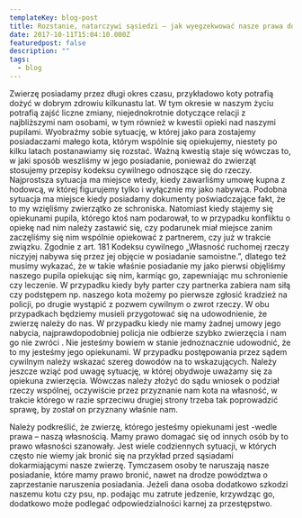 ```yaml
---
templateKey: blog-post
title: Rozstanie, natarczywi sąsiedzi – jak wyegzekwować nasze prawa do zwierząt
date: 2017-10-11T15:04:10.000Z
featuredpost: false
description: ""
tags:
  - blog
---
```


Zwierzę posiadamy przez długi okres czasu, przykładowo koty potrafią dożyć w dobrym zdrowiu kilkunastu lat. W tym okresie w naszym życiu potrafią zajść liczne zmiany, niejednokrotnie dotyczące relacji z najbliższymi nam osobami, w tym również w kwestii opieki nad naszymi pupilami. Wyobraźmy sobie sytuację, w której jako para zostajemy posiadaczami małego kota, którym wspólnie się opiekujemy, niestety po kilku latach postanawiamy się rozstać. Ważną kwestią staje się wówczas to, w jaki sposób weszliśmy w jego posiadanie, ponieważ do zwierząt stosujemy przepisy kodeksu cywilnego odnoszące się do rzeczy. Najprostsza sytuacja ma miejsce wtedy, kiedy zawarliśmy umowę kupna z hodowcą, w której figurujemy tylko i wyłącznie my jako nabywca. Podobna sytuacja ma miejsce kiedy posiadamy dokumenty poświadczające fakt, że to my wzięliśmy zwierzątko ze schroniska. Natomiast kiedy stajemy się opiekunami pupila, którego ktoś nam podarował, to w przypadku konfliktu o opiekę nad nim należy zastawić się, czy podarunek miał miejsce zanim zaczęliśmy się nim wspólnie opiekować z partnerem, czy już w trakcie związku. Zgodnie z art. 181 Kodeksu cywilnego „Własność ruchomej rzeczy niczyjej nabywa się przez jej objęcie w posiadanie samoistne.”, dlatego też musimy wykazać, że w takie właśnie posiadanie my jako pierwsi objęliśmy naszego pupila opiekując się nim, karmiąc go, zapewniając mu schronienie czy leczenie. W przypadku kiedy były parter czy partnerka zabiera nam siłą czy podstępem np. naszego kota możemy po pierwsze zgłosić kradzież na policji, po drugie wystąpić z pozwem cywilnym o zwrot rzeczy. W obu przypadkach będziemy musieli przygotować się na udowodnienie, że zwierzę należy do nas. W przypadku kiedy nie mamy żadnej umowy jego nabycia, najprawdopodobniej policja nie odbierze szybko zwierzęcia i nam go nie zwróci . Nie jesteśmy bowiem w stanie jednoznacznie udowodnić, że to my jesteśmy jego opiekunami. W przypadku postępowania przez sądem cywilnym należy wskazać szereg dowodów na to wskazujących. Należy jeszcze wziąć pod uwagę sytuację, w której obydwoje uważamy się za opiekuna zwierzęcia. Wówczas należy złożyć do sądu wniosek o podział rzeczy wspólnej, oczywiście przez przyznanie nam kota na własność, w trakcie którego w razie sprzeciwu drugiej strony trzeba tak poprowadzić sprawę, by został on przyznany właśnie nam.

Należy podkreślić, że zwierzę, którego jesteśmy opiekunami jest -wedle prawa – naszą własnością. Mamy prawo domagać się od innych osób by to prawo własności szanowały. Jest wiele codziennych sytuacji, w których często nie wiemy jak bronić się na przykład przed sąsiadami dokarmiającymi nasze zwierzę. Tymczasem osoby te naruszają nasze posiadanie, które mamy prawo bronić, nawet na drodze powództwa o zaprzestanie naruszenia posiadania. Jeżeli dana osoba dodatkowo szkodzi naszemu kotu czy psu, np. podając mu zatrute jedzenie, krzywdząc go, dodatkowo może podlegać odpowiedzialności karnej za przestępstwo.
